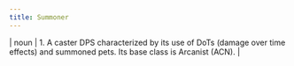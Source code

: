 ```yaml
---
title: Summoner
---
```

| noun | 1.  	A caster DPS characterized by its use of DoTs (damage over time effects) and summoned pets. Its base class is Arcanist (ACN).	|